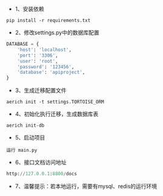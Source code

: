 - 1、安装依赖

```shell
pip install -r requirements.txt
```
- 2、修改settings.py中的数据库配置
```python
DATABASE = {
    'host': 'localhost',
    'port': '3306',
    'user': 'root',
    'password': '123456',
    'database': 'apiproject',
}
```
- 3、生成迁移配置文件

```shell
aerich init -t settings.TORTOISE_ORM
```
- 4、初始化执行迁移，生成数据库表

```shell
aerich init-db
```
- 5、启动项目
```shell
运行 main.py
```

- 6、接口文档访问地址
```python
http://127.0.0.1:8800/docs
```

- 7、温馨提示：若本地运行，需要有mysql、redis的运行环境
